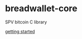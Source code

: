 # breadwallet-core
SPV bitcoin C library

[getting started](https://github.io/ideavis/breadwallet-core/wiki)
